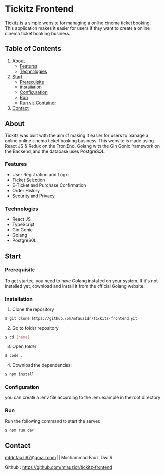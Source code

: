 # Tickitz Frontend

Tickitz is a simple website for managing a online cinema ticket booking. This application makes it easier for users if they want to create a online cinema ticket booking business.

## Table of Contents

1. [About](#about)
   - [Features](#features)
   - [Technologies](#Technologies)
2. [Start](#start)
   - [Prerequisite](#Prerequisite)
   - [Installation](#Installation)
   - [Configuration](#Configuration)
   - [Run](#Run)
   - [Run via Container](#RunViaContainer)
3. [Contact](#Contact)

## About

Tickitz was built with the aim of making it easier for users to manage a online online cinema ticket booking business. This website is made using React JS & Redux on the FrontEnd, Golang with the Gin Gonic framework on the Backend, and the database uses PostgreSQL.

### Features

- User Registration and Login
- Ticket Selection
- E-Ticket and Purchase Confirmation
- Order History
- Security and Privacy

### Technologies

- React JS
- TypeScript
- Gin Gonic
- Golang
- PostgreSQL

## Start

### Prerequisite

To get started, you need to have Golang installed on your system. If it's not installed yet, download and install it from the official Golang website.

### Installation

1. Clone the repository

```sh
$ git clone https://github.com/mfauzidr/tickitz-frontend.git
```

2. Go to folder repository

```sh
$ cd [name]
```

3. Open folder

```sh
$ code .
```

4. Download the dependencies:

```sh
$ npm install
```

### Configuration

you can create a .env file according to the .env.example in the root directory

### Run

Run the following command to start the server:

```sh
$ npm run dev
```

## Contact

mfdr.fauzi97@gmail.com || Mochammad Fauzi Dwi R

Github : https://github.com/mfauzidr/tickitz-frontend
